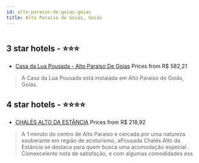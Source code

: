 ```yaml
---
id: alto-paraiso-de-goias-goias
title: Alto Paraíso de Goiás, Goiás
---
```


<center><img src="https://novo-hu.s3.amazonaws.com/reservas/ota/prod/hotel/532729/195154207_20200305135854.jpg" alt="" /></center>


##  3 star hotels - ⭐️⭐️⭐️

-    [Casa da Lua Pousada - Alto Paraiso De Goias](https://us.hurb.com/hotels/alto-paraiso-de-goias/casa-da-lua-pousada-alto-paraiso-de-goias-OMN-10264?cmp=18055) Prices from R$ 582,21
   > A Casa da Lua Pousada está instalada em Alto Paraíso de Goiás, Goiás.

##  4 star hotels - ⭐️⭐️⭐️⭐️

-    [CHALÉS ALTO DA ESTÂNCIA](https://us.hurb.com/hotels/alto-paraiso-de-goias/chales-alto-da-estancia-OMN-10725?cmp=18055) Prices from R$ 218,92
   > A 1 minuto do centro de Alto Paraíso e cercada por uma natureza exuberante em região de ecoturismo, aPousada Chalés Alto da Estância se destaca para quem busca uma acomodação especial . Comexcelente nota de satisfação, e com algumas comodidades ess

